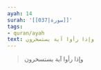 ```yaml
---
ayah: 14
surah: '[[037|سورة]]'
tags:
- quran/ayah
text: وإذا رأوا آية يستسخرون
---
```

> وإذا رأوا آية يستسخرون
